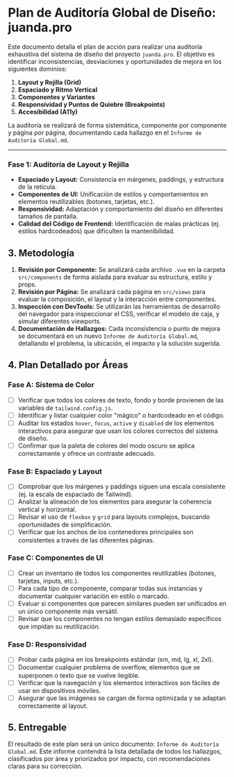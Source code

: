 # Plan de Auditoría Global de Diseño: juanda.pro

Este documento detalla el plan de acción para realizar una auditoría exhaustiva del sistema de diseño del proyecto `juanda.pro`. El objetivo es identificar inconsistencias, desviaciones y oportunidades de mejora en los siguientes dominios:

1.  **Layout y Rejilla (Grid)**
2.  **Espaciado y Ritmo Vertical**
3.  **Componentes y Variantes**
4.  **Responsividad y Puntos de Quiebre (Breakpoints)**
5.  **Accesibilidad (A11y)**

La auditoría se realizará de forma sistemática, componente por componente y página por página, documentando cada hallazgo en el `Informe de Auditoría Global.md`.

---

### Fase 1: Auditoría de Layout y Rejilla
- **Espaciado y Layout:** Consistencia en márgenes, paddings, y estructura de la retícula.
- **Componentes de UI:** Unificación de estilos y comportamientos en elementos reutilizables (botones, tarjetas, etc.).
- **Responsividad:** Adaptación y comportamiento del diseño en diferentes tamaños de pantalla.
- **Calidad del Código de Frontend:** Identificación de malas prácticas (ej. estilos hardcodeados) que dificulten la mantenibilidad.

## 3. Metodología

1.  **Revisión por Componente:** Se analizará cada archivo `.vue` en la carpeta `src/components` de forma aislada para evaluar su estructura, estilo y props.
2.  **Revisión por Página:** Se analizará cada página en `src/views` para evaluar la composición, el layout y la interacción entre componentes.
3.  **Inspección con DevTools:** Se utilizarán las herramientas de desarrollo del navegador para inspeccionar el CSS, verificar el modelo de caja, y simular diferentes viewports.
4.  **Documentación de Hallazgos:** Cada inconsistencia o punto de mejora se documentará en un nuevo `Informe de Auditoría Global.md`, detallando el problema, la ubicación, el impacto y la solución sugerida.

## 4. Plan Detallado por Áreas

### Fase A: Sistema de Color
- [ ] Verificar que todos los colores de texto, fondo y borde provienen de las variables de `tailwind.config.js`.
- [ ] Identificar y listar cualquier color "mágico" o hardcodeado en el código.
- [ ] Auditar los estados `hover`, `focus`, `active` y `disabled` de los elementos interactivos para asegurar que usan los colores correctos del sistema de diseño.
- [ ] Confirmar que la paleta de colores del modo oscuro se aplica correctamente y ofrece un contraste adecuado.

### Fase B: Espaciado y Layout
- [ ] Comprobar que los márgenes y paddings siguen una escala consistente (ej. la escala de espaciado de Tailwind).
- [ ] Analizar la alineación de los elementos para asegurar la coherencia vertical y horizontal.
- [ ] Revisar el uso de `flexbox` y `grid` para layouts complejos, buscando oportunidades de simplificación.
- [ ] Verificar que los anchos de los contenedores principales son consistentes a través de las diferentes páginas.

### Fase C: Componentes de UI
- [ ] Crear un inventario de todos los componentes reutilizables (botones, tarjetas, inputs, etc.).
- [ ] Para cada tipo de componente, comparar todas sus instancias y documentar cualquier variación en estilo o marcado.
- [ ] Evaluar si componentes que parecen similares pueden ser unificados en un único componente más versátil.
- [ ] Revisar que los componentes no tengan estilos demasiado específicos que impidan su reutilización.

### Fase D: Responsividad
- [ ] Probar cada página en los breakpoints estándar (sm, md, lg, xl, 2xl).
- [ ] Documentar cualquier problema de overflow, elementos que se superponen o texto que se vuelve ilegible.
- [ ] Verificar que la navegación y los elementos interactivos son fáciles de usar en dispositivos móviles.
- [ ] Asegurar que las imágenes se cargan de forma optimizada y se adaptan correctamente al layout.

## 5. Entregable

El resultado de este plan será un único documento: `Informe de Auditoría Global.md`. Este informe contendrá la lista detallada de todos los hallazgos, clasificados por área y priorizados por impacto, con recomendaciones claras para su corrección.
